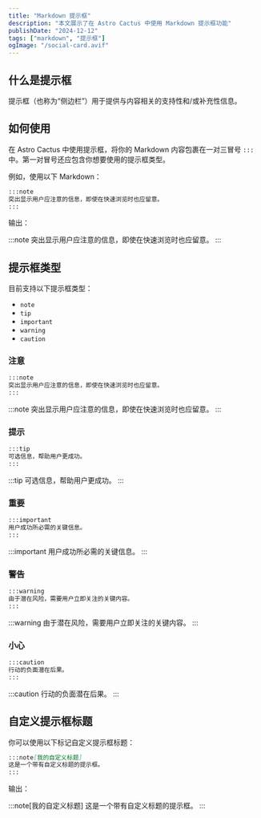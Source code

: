```yaml
---
title: "Markdown 提示框"
description: "本文展示了在 Astro Cactus 中使用 Markdown 提示框功能"
publishDate: "2024-12-12"
tags: ["markdown", "提示框"]
ogImage: "/social-card.avif"
---
```


## 什么是提示框

提示框（也称为“侧边栏”）用于提供与内容相关的支持性和/或补充性信息。

## 如何使用

在 Astro Cactus 中使用提示框，将你的 Markdown 内容包裹在一对三冒号 `:::` 中。第一对冒号还应包含你想要使用的提示框类型。

例如，使用以下 Markdown：

```md
:::note
突出显示用户应注意的信息，即使在快速浏览时也应留意。
:::
```

输出：

:::note
突出显示用户应注意的信息，即使在快速浏览时也应留意。
:::

## 提示框类型

目前支持以下提示框类型：

- `note`
- `tip`
- `important`
- `warning`
- `caution`

### 注意

```md
:::note
突出显示用户应注意的信息，即使在快速浏览时也应留意。
:::
```

:::note
突出显示用户应注意的信息，即使在快速浏览时也应留意。
:::

### 提示

```md
:::tip
可选信息，帮助用户更成功。
:::
```

:::tip
可选信息，帮助用户更成功。
:::

### 重要

```md
:::important
用户成功所必需的关键信息。
:::
```

:::important
用户成功所必需的关键信息。
:::

### 警告

```md
:::warning
由于潜在风险，需要用户立即关注的关键内容。
:::
```

:::warning
由于潜在风险，需要用户立即关注的关键内容。
:::

### 小心

```md
:::caution
行动的负面潜在后果。
:::
```

:::caution
行动的负面潜在后果。
:::

## 自定义提示框标题

你可以使用以下标记自定义提示框标题：

```md
:::note[我的自定义标题]
这是一个带有自定义标题的提示框。
:::
```

输出：

:::note[我的自定义标题]
这是一个带有自定义标题的提示框。
:::
